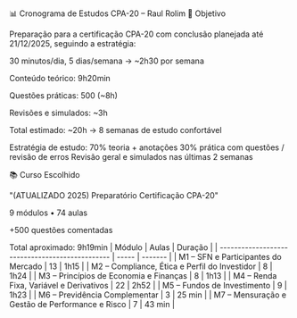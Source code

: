 📊 Cronograma de Estudos CPA-20 – Raul Rolim
🎯 Objetivo

Preparação para a certificação CPA-20 com conclusão planejada até 21/12/2025, seguindo a estratégia:

30 minutos/dia, 5 dias/semana → ~2h30 por semana

Conteúdo teórico: 9h20min

Questões práticas: 500 (~8h)

Revisões e simulados: ~3h

Total estimado: ~20h → 8 semanas de estudo confortável

Estratégia de estudo:
70% teoria + anotações
30% prática com questões / revisão de erros
Revisão geral e simulados nas últimas 2 semanas

📚 Curso Escolhido

"(ATUALIZADO 2025) Preparatório Certificação CPA-20"

9 módulos • 74 aulas

+500 questões comentadas

Total aproximado: 9h19min
| Módulo                                          | Aulas | Duração |
| ----------------------------------------------- | ----- | ------- |
| M1 – SFN e Participantes do Mercado             | 13    | 1h15    |
| M2 – Compliance, Ética e Perfil do Investidor   | 8     | 1h24    |
| M3 – Princípios de Economia e Finanças          | 8     | 1h13    |
| M4 – Renda Fixa, Variável e Derivativos         | 22    | 2h52    |
| M5 – Fundos de Investimento                     | 9     | 1h23    |
| M6 – Previdência Complementar                   | 3     | 25 min  |
| M7 – Mensuração e Gestão de Performance e Risco | 7     | 43 min  |
